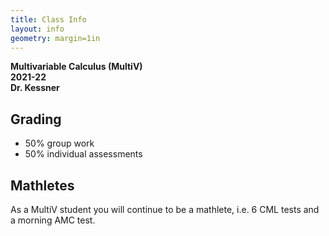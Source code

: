 ```yaml
---
title: Class Info
layout: info
geometry: margin=1in
---
```


__Multivariable Calculus (MultiV)__  
__2021-22__   
__Dr. Kessner__  

## Grading

- 50% group work
- 50% individual assessments

## Mathletes

As a MultiV student you will continue to be a mathlete, i.e. 6 CML tests and a
morning AMC test.

